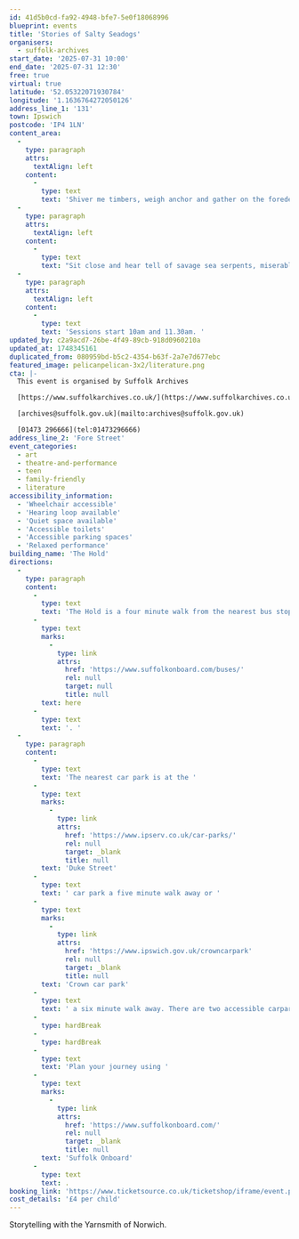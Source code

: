 ```yaml
---
id: 41d5b0cd-fa92-4948-bfe7-5e0f18068996
blueprint: events
title: 'Stories of Salty Seadogs'
organisers:
  - suffolk-archives
start_date: '2025-07-31 10:00'
end_date: '2025-07-31 12:30'
free: true
virtual: true
latitude: '52.05322071930784'
longitude: '1.1636764272050126'
address_line_1: '131'
town: Ipswich
postcode: 'IP4 1LN'
content_area:
  -
    type: paragraph
    attrs:
      textAlign: left
    content:
      -
        type: text
        text: 'Shiver me timbers, weigh anchor and gather on the foredeck for some tales of salty seadogs, plundering pirates and treasured buried deep from long ago with storyteller the Yarnsmith of Norwich. '
  -
    type: paragraph
    attrs:
      textAlign: left
    content:
      -
        type: text
        text: "Sit close and hear tell of savage sea serpents, miserable mermaids and even a seal woman in search of her fur. The session will last for one hour including a short comfort break.\_"
  -
    type: paragraph
    attrs:
      textAlign: left
    content:
      -
        type: text
        text: 'Sessions start 10am and 11.30am. '
updated_by: c2a9acd7-26be-4f49-89cb-918d0960210a
updated_at: 1748345161
duplicated_from: 080959bd-b5c2-4354-b63f-2a7e7d677ebc
featured_image: pelicanpelican-3x2/literature.png
cta: |-
  This event is organised by Suffolk Archives

  [https://www.suffolkarchives.co.uk/](https://www.suffolkarchives.co.uk/)

  [archives@suffolk.gov.uk](mailto:archives@suffolk.gov.uk)

  [01473 296666](tel:01473296666)
address_line_2: 'Fore Street'
event_categories:
  - art
  - theatre-and-performance
  - teen
  - family-friendly
  - literature
accessibility_information:
  - 'Wheelchair accessible'
  - 'Hearing loop available'
  - 'Quiet space available'
  - 'Accessible toilets'
  - 'Accessible parking spaces'
  - 'Relaxed performance'
building_name: 'The Hold'
directions:
  -
    type: paragraph
    content:
      -
        type: text
        text: 'The Hold is a four minute walk from the nearest bus stop - see the latest bus timetables '
      -
        type: text
        marks:
          -
            type: link
            attrs:
              href: 'https://www.suffolkonboard.com/buses/'
              rel: null
              target: null
              title: null
        text: here
      -
        type: text
        text: '. '
  -
    type: paragraph
    content:
      -
        type: text
        text: 'The nearest car park is at the '
      -
        type: text
        marks:
          -
            type: link
            attrs:
              href: 'https://www.ipserv.co.uk/car-parks/'
              rel: null
              target: _blank
              title: null
        text: 'Duke Street'
      -
        type: text
        text: ' car park a five minute walk away or '
      -
        type: text
        marks:
          -
            type: link
            attrs:
              href: 'https://www.ipswich.gov.uk/crowncarpark'
              rel: null
              target: _blank
              title: null
        text: 'Crown car park'
      -
        type: text
        text: ' a six minute walk away. There are two accessible carpark spaces for blue badge holders in The Hold car park.'
      -
        type: hardBreak
      -
        type: hardBreak
      -
        type: text
        text: 'Plan your journey using '
      -
        type: text
        marks:
          -
            type: link
            attrs:
              href: 'https://www.suffolkonboard.com/'
              rel: null
              target: _blank
              title: null
        text: 'Suffolk Onboard'
      -
        type: text
        text: .
booking_link: 'https://www.ticketsource.co.uk/ticketshop/iframe/event.php?eventhash=e-zomagd&target=&iframe=true'
cost_details: '£4 per child'
---
```

Storytelling with the Yarnsmith of Norwich.